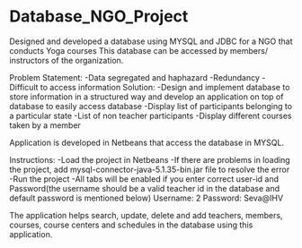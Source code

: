 # Database_NGO_Project


Designed and developed a database using MYSQL and JDBC for a NGO that conducts Yoga courses This database can be accessed by members/ instructors of the organization.

Problem Statement: -Data segregated and haphazard -Redundancy -Difficult to access information Solution: -Design and implement database to store information in a structured way and develop an application on top of database to easily access database -Display list of participants belonging to a particular state -List of non teacher participants -Display different courses taken by a member

Application is developed in Netbeans that access the database in MYSQL.

Instructions: -Load the project in Netbeans 
-If there are problems in loading the project, add mysql-connector-java-5.1.35-bin.jar file to resolve the error
-Run the project
-All tabs will be enabled if you enter correct user-id and Password(the username should be a valid teacher id in the database and default password is mentioned below) 
Username: 2 
Password: Seva@IHV

The application helps search, update, delete and add teachers, members, courses, course centers and schedules in the database using this application.
